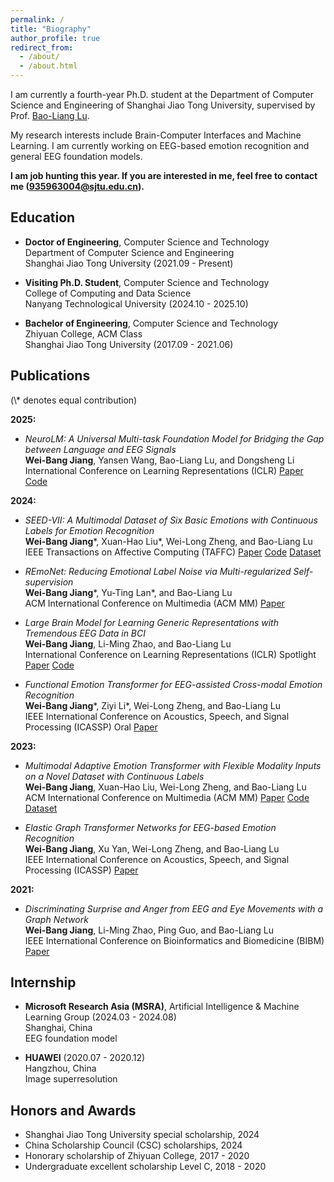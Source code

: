 ```yaml
---
permalink: /
title: "Biography"
author_profile: true
redirect_from: 
  - /about/
  - /about.html
---
```


I am currently a fourth-year Ph.D. student at the Department of Computer Science and Engineering of Shanghai Jiao Tong University, supervised by Prof. [Bao-Liang Lu](https://bcmi.sjtu.edu.cn/~lubaoliang/).

My research interests include Brain-Computer Interfaces and Machine Learning.  I am currently working on EEG-based emotion recognition and general EEG foundation models.

**I am job hunting this year. If you are interested in me, feel free to contact me (935963004@sjtu.edu.cn).**

<h2 id="education"> Education</h2>

- **Doctor of Engineering**, Computer Science and Technology<br>
  Department of Computer Science and Engineering<br>
  Shanghai Jiao Tong University (2021.09 - Present)

- **Visiting Ph.D. Student**, Computer Science and Technology<br>
  College of Computing and Data Science<br>
  Nanyang Technological University (2024.10 - 2025.10)
  
- **Bachelor of Engineering**, Computer Science and Technology<br>
  Zhiyuan College, ACM Class<br>
  Shanghai Jiao Tong University (2017.09 - 2021.06)

<h2 id="publications"> Publications</h2>
(\* denotes equal contribution)

**2025:**
- *NeuroLM: A Universal Multi-task Foundation Model for Bridging the Gap between Language and EEG Signals*     
  **Wei-Bang Jiang**, Yansen Wang, Bao-Liang Lu, and Dongsheng Li   
  International Conference on Learning Representations (ICLR) [Paper](https://openreview.net/pdf?id=Io9yFt7XH7) [Code](https://github.com/935963004/NeuroLM)

**2024:**
- *SEED-VII: A Multimodal Dataset of Six Basic Emotions with Continuous Labels for Emotion Recognition*     
  **Wei-Bang Jiang**\*, Xuan-Hao Liu\*, Wei-Long Zheng, and Bao-Liang Lu   
  IEEE Transactions on Affective Computing (TAFFC) [Paper](https://xploreqa.ieee.org/document/10731546) [Code](https://github.com/935963004/MAET) [Dataset](https://bcmi.sjtu.edu.cn/home/seed/seed-vii.html)

- *REmoNet: Reducing Emotional Label Noise via Multi-regularized Self-supervision*     
  **Wei-Bang Jiang**\*, Yu-Ting Lan\*, and Bao-Liang Lu   
  ACM International Conference on Multimedia (ACM MM) [Paper](https://dl.acm.org/doi/pdf/10.1145/3664647.3681406)

- *Large Brain Model for Learning Generic Representations with Tremendous EEG Data in BCI*     
  **Wei-Bang Jiang**, Li-Ming Zhao, and Bao-Liang Lu   
  International Conference on Learning Representations (ICLR) Spotlight [Paper](https://openreview.net/pdf?id=QzTpTRVtrP) [Code](https://github.com/935963004/LaBraM)

- *Functional Emotion Transformer for EEG-assisted Cross-modal Emotion Recognition*     
  **Wei-Bang Jiang**\*, Ziyi Li\*, Wei-Long Zheng, and Bao-Liang Lu   
  IEEE International Conference on Acoustics, Speech, and Signal Processing (ICASSP) Oral [Paper](https://ieeexplore.ieee.org/iel7/10445798/10445803/10446937.pdf)

**2023:**
- *Multimodal Adaptive Emotion Transformer with Flexible Modality Inputs on a Novel Dataset with Continuous Labels*     
  **Wei-Bang Jiang**, Xuan-Hao Liu, Wei-Long Zheng, and Bao-Liang Lu   
  ACM International Conference on Multimedia (ACM MM) [Paper](https://dl.acm.org/doi/pdf/10.1145/3581783.3613797) [Code](https://github.com/935963004/MAET) [Dataset](https://bcmi.sjtu.edu.cn/home/seed/seed-vii.html)

- *Elastic Graph Transformer Networks for EEG-based Emotion Recognition*     
  **Wei-Bang Jiang**, Xu Yan, Wei-Long Zheng, and Bao-Liang Lu   
  IEEE International Conference on Acoustics, Speech, and Signal Processing (ICASSP) [Paper](https://ieeexplore.ieee.org/iel7/10094559/10094560/10096511.pdf)

**2021:**
- *Discriminating Surprise and Anger from EEG and Eye Movements with a Graph Network*     
  **Wei-Bang Jiang**, Li-Ming Zhao, Ping Guo, and Bao-Liang Lu   
  IEEE International Conference on Bioinformatics and Biomedicine (BIBM) [Paper](https://ieeexplore.ieee.org/iel7/9669261/9669139/09669637.pdf)

<h2 id="internship"> Internship</h2>

- **Microsoft Research Asia (MSRA)**, Artificial Intelligence & Machine Learning Group (2024.03 - 2024.08)<br>
  Shanghai, China<br>
  EEG foundation model

- **HUAWEI** (2020.07 - 2020.12)<br>
  Hangzhou, China<br>
  Image superresolution

<h2 id="honors"> Honors and Awards</h2>

- Shanghai Jiao Tong University special scholarship, 2024
- China Scholarship Council (CSC) scholarships, 2024
- Honorary scholarship of Zhiyuan College, 2017 - 2020
- Undergraduate excellent scholarship Level C, 2018 - 2020
